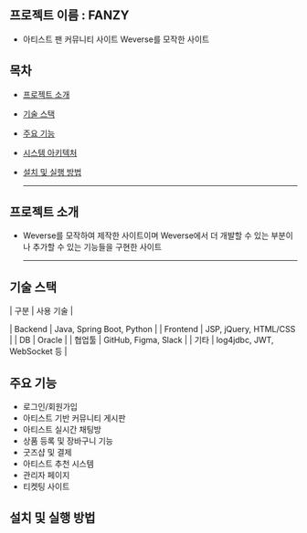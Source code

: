 ## 프로젝트 이름 : FANZY
- 아티스트 팬 커뮤니티 사이트 Weverse를 모작한 사이트

 ## 목차
- [프로젝트 소개](#프로젝트-소개)
- [기술 스택](#기술-스택)
- [주요 기능](#주요-기능)
- [시스템 아키텍처](#시스템-아키텍처)
- [설치 및 실행 방법](#설치-및-실행-방법)

  ---

## 프로젝트 소개
- Weverse를 모작하여 제작한 사이트이며 Weverse에서 더 개발할 수 있는 부분이나 추가할 수 있는 기능들을 구현한 사이트

  ---
 ## 기술 스택
| 구분 | 사용 기술 |

| Backend | Java, Spring Boot, Python |
| Frontend | JSP, jQuery, HTML/CSS |
| DB | Oracle |
| 협업툴 | GitHub, Figma, Slack |
| 기타 | log4jdbc, JWT, WebSocket 등 |

## 주요 기능
- 로그인/회원가입 
- 아티스트 기반 커뮤니티 게시판 
- 아티스트 실시간 채팅방 
- 상품 등록 및 장바구니 기능
- 굿즈샵 및 결제
- 아티스트 추천 시스템
- 관리자 페이지
- 티켓팅 사이트

##  설치 및 실행 방법

